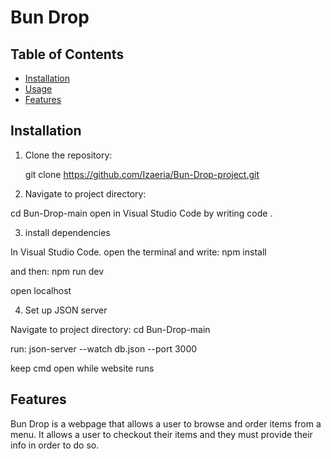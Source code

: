 # Bun Drop

## Table of Contents

- [Installation](#installation)
- [Usage](#usage)
- [Features](#features)

## Installation

1. Clone the repository:

   git clone https://github.com/Izaeria/Bun-Drop-project.git

2. Navigate to project directory:

cd Bun-Drop-main
open in Visual Studio Code by writing code .

3. install dependencies

In Visual Studio Code. open the terminal and write:
npm install

and then:
npm run dev

open localhost

4. Set up JSON server

Navigate to project directory:
cd Bun-Drop-main

run:
json-server --watch db.json --port 3000

keep cmd open while website runs 


## Features

Bun Drop is a webpage that allows a user to browse and order items from a menu. It allows a user to checkout their items and they must provide their info in order to do so.
